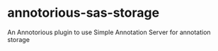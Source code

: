 # annotorious-sas-storage
An Annotorious plugin to use Simple Annotation Server for annotation storage
